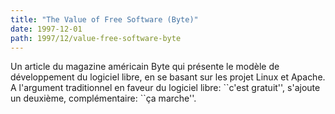 ```yaml
---
title: "The Value of Free Software (Byte)"
date: 1997-12-01
path: 1997/12/value-free-software-byte
---
```


<P>
Un article du magazine américain Byte qui présente le modèle de développement
du logiciel libre, en se basant sur les projet Linux et Apache. A l'argument
traditionnel en faveur du logiciel libre: ``c'est gratuit'', s'ajoute un
deuxième, complémentaire: ``ça marche''.
</P>


